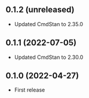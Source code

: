 ## 0.1.2 (unreleased)

- Updated CmdStan to 2.35.0

## 0.1.1 (2022-07-05)

- Updated CmdStan to 2.30.0

## 0.1.0 (2022-04-27)

- First release
